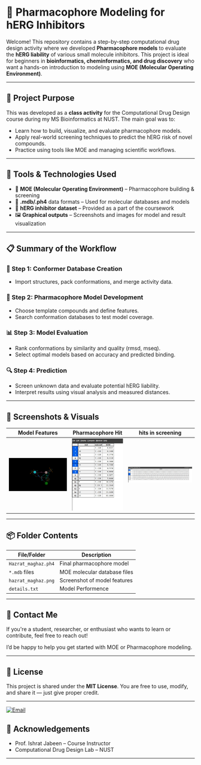 # 🧬 Pharmacophore Modeling for hERG Inhibitors

Welcome! This repository contains a step-by-step computational drug design activity where we developed **Pharmacophore models** to evaluate the **hERG liability** of various small molecule inhibitors. This project is ideal for beginners in **bioinformatics, cheminformatics, and drug discovery** who want a hands-on introduction to modeling using **MOE (Molecular Operating Environment)**.

---

## 🧠 Project Purpose

This was developed as a **class activity** for the Computational Drug Design course during my MS Bioinformatics at NUST. The main goal was to:
- Learn how to build, visualize, and evaluate pharmacophore models.
- Apply real-world screening techniques to predict the hERG risk of novel compounds.
- Practice using tools like MOE and managing scientific workflows.

---

## 🔧 Tools & Technologies Used

- 🧪 **MOE (Molecular Operating Environment)** – Pharmacophore building & screening
- 📁 **.mdb/.ph4** data formats – Used for molecular databases and models
- 🧬 **hERG inhibitor dataset** – Provided as a part of the coursework
- 🖼️ **Graphical outputs** – Screenshots and images for model and result visualization

---

## 📋 Summary of the Workflow

### 🧱 Step 1: Conformer Database Creation
- Import structures, pack conformations, and merge activity data.

### 🧪 Step 2: Pharmacophore Model Development
- Choose template compounds and define features.
- Search conformation databases to test model coverage.

### 📊 Step 3: Model Evaluation
- Rank conformations by similarity and quality (rmsd, mseq).
- Select optimal models based on accuracy and predicted binding.

### 🔍 Step 4: Prediction
- Screen unknown data and evaluate potential hERG liability.
- Interpret results using visual analysis and measured distances.

---

## 📸 Screenshots & Visuals

| Model Features | Pharmacophore Hit | hits in screening |
|--------------|-------------------|-----------------|
| ![Model Features](hazrat_maghaz.png) | ![hit](Hits_in_Packed.jpg) | ![screen](hits_in_screening.mdb.jpg) |


---

## 📦 Folder Contents

| File/Folder | Description |
|-------------|-------------|
| `Hazrat_maghaz.ph4` | Final pharmacophore model |
| `*.mdb` files | MOE molecular database files |
| `hazrat_maghaz.png` | Screenshot of model features |
| `details.txt` | Model Performence |

---

## 🤝 Contact Me

If you're a student, researcher, or enthusiast who wants to learn or contribute, feel free to reach out!


I’d be happy to help you get started with MOE or Pharmacophore modeling.

---

## 📜 License

This project is shared under the **MIT License**. You are free to use, modify, and share it — just give proper credit.

---

[![Email](https://img.shields.io/badge/Email-maaz28608@gmail.com-blue?style=for-the-badge&logo=gmail)](mailto:maaz28608@gmail.com)

## 🙌 Acknowledgements

- Prof. Ishrat Jabeen – Course Instructor
- Computational Drug Design Lab – NUST

---

